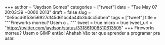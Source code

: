 
+++
author = "Jaydson Gomes"
categories = ["tweet"]
date = "Tue May 07 20:03:39 +0000 2013"
draft = false
slug = "0e5bcd6f53e56927df45d61bc4a44b3b4cc5dbea"
tags = ["tweet"]
title = """Fireworks morreu? Usem o ..."""
tweet = true
micro = true
tweet_url = "https://twitter.com/jaydson/status/331861908510613505"
+++
Fireworks morreu? Usem o GIMP então! Ahahah Vão ter que aprender a programar pra usar.
